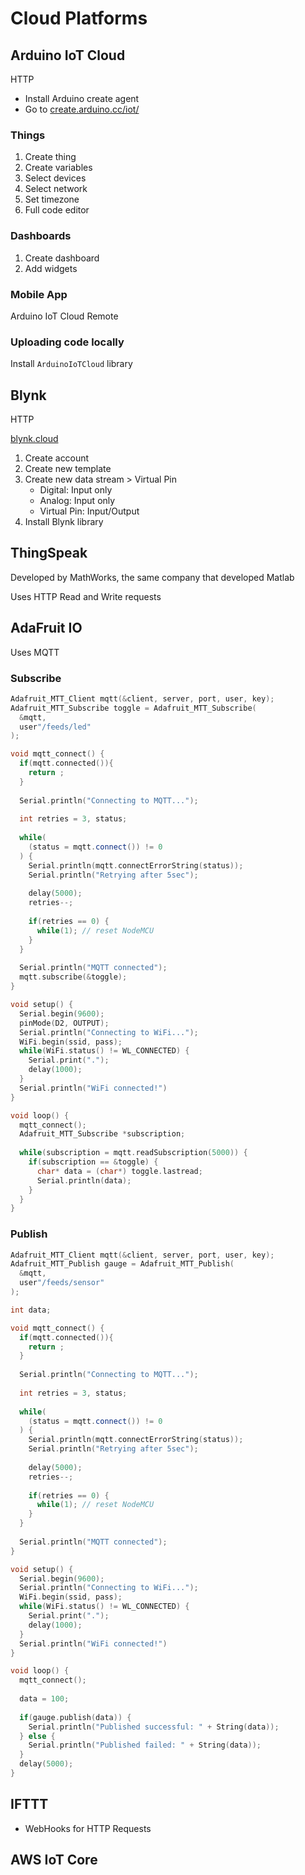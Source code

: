 # Cloud Platforms

## Arduino IoT Cloud

HTTP

- Install Arduino create agent
- Go to [create.arduino.cc/iot/](create.arduino.cc/iot/)

### Things

1. Create thing
2. Create variables
3. Select devices
4. Select network
5. Set timezone
6. Full code editor

### Dashboards

1. Create dashboard
2. Add widgets

### Mobile App

Arduino IoT Cloud Remote

### Uploading code locally

Install `ArduinoIoTCloud` library

## Blynk

HTTP

[blynk.cloud](blynk.cloud)

1. Create account
2. Create new template
3. Create new data stream > Virtual Pin
   - Digital: Input only
   - Analog: Input only
   - Virtual Pin: Input/Output
4. Install Blynk library

## ThingSpeak

Developed by MathWorks, the same company that developed Matlab

Uses HTTP Read and Write requests

## AdaFruit IO

Uses MQTT

### Subscribe

```cpp
Adafruit_MTT_Client mqtt(&client, server, port, user, key);
Adafruit_MTT_Subscribe toggle = Adafruit_MTT_Subscribe(
  &mqtt,
  user"/feeds/led"
);

void mqtt_connect() {
  if(mqtt.connected()){
    return ;
  }
  
  Serial.println("Connecting to MQTT...");
  
  int retries = 3, status;
  
  while(
    (status = mqtt.connect()) != 0
  ) {
    Serial.println(mqtt.connectErrorString(status));
    Serial.println("Retrying after 5sec");
    
    delay(5000);
    retries--;
    
    if(retries == 0) {
      while(1); // reset NodeMCU
    }
  }
  
  Serial.println("MQTT connected");
  mqtt.subscribe(&toggle);
}

void setup() {
  Serial.begin(9600);
  pinMode(D2, OUTPUT);
  Serial.println("Connecting to WiFi...");
  WiFi.begin(ssid, pass);
  while(WiFi.status() != WL_CONNECTED) {
    Serial.print(".");
    delay(1000);
  }
  Serial.println("WiFi connected!")
}

void loop() {
  mqtt_connect();
  Adafruit_MTT_Subscribe *subscription;
  
  while(subscription = mqtt.readSubscription(5000)) {
    if(subscription == &toggle) {
      char* data = (char*) toggle.lastread;
      Serial.println(data);
    }
  }
}
```

### Publish

```cpp
Adafruit_MTT_Client mqtt(&client, server, port, user, key);
Adafruit_MTT_Publish gauge = Adafruit_MTT_Publish(
  &mqtt,
  user"/feeds/sensor"
);

int data;

void mqtt_connect() {
  if(mqtt.connected()){
    return ;
  }
  
  Serial.println("Connecting to MQTT...");
  
  int retries = 3, status;
  
  while(
    (status = mqtt.connect()) != 0
  ) {
    Serial.println(mqtt.connectErrorString(status));
    Serial.println("Retrying after 5sec");
    
    delay(5000);
    retries--;
    
    if(retries == 0) {
      while(1); // reset NodeMCU
    }
  }
  
  Serial.println("MQTT connected");
}

void setup() {
  Serial.begin(9600);
  Serial.println("Connecting to WiFi...");
  WiFi.begin(ssid, pass);
  while(WiFi.status() != WL_CONNECTED) {
    Serial.print(".");
    delay(1000);
  }
  Serial.println("WiFi connected!")
}

void loop() {
  mqtt_connect();
  
  data = 100;
  
  if(gauge.publish(data)) {
    Serial.println("Published successful: " + String(data));
  } else {
    Serial.println("Published failed: " + String(data));
  }
  delay(5000);
}
```

## IFTTT

- WebHooks for HTTP Requests

## AWS IoT Core
